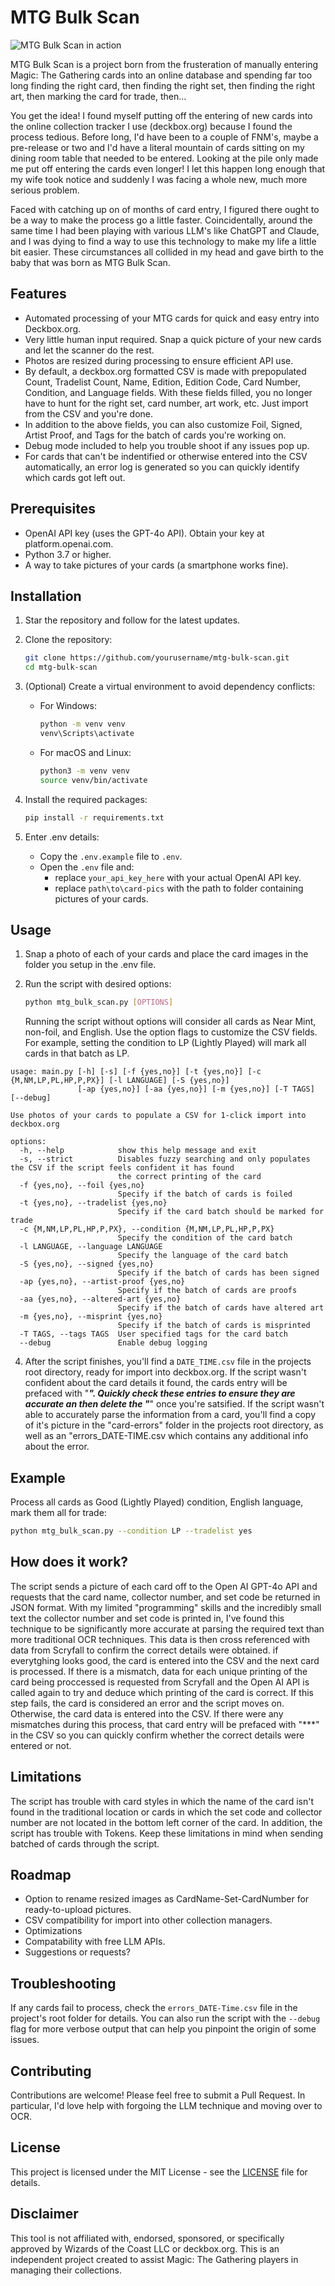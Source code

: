 # MTG Bulk Scan

![MTG Bulk Scan in action](./.assets/demo.gif)

MTG Bulk Scan is a project born from the frusteration of manually entering Magic: The Gathering cards into an online database and spending far too long finding the right card, then finding the right set, then finding the right art, then marking the card for trade, then...

You get the idea! I found myself putting off the entering of new cards into the online collection tracker I use (deckbox.org) because I found the process tedious. Before long, I'd have been to a couple of FNM's, maybe a pre-release or two and I'd have a literal mountain of cards sitting on my dining room table that needed to be entered. Looking at the pile only made me put off entering the cards even longer! I let this happen long enough that my wife took notice and suddenly I was facing a whole new, much more serious problem. 

Faced with catching up on of months of card entry, I figured there ought to be a way to make the process go a little faster. Coincidentally, around the same time I had been playing with various LLM's like ChatGPT and Claude, and I was dying to find a way to use this technology to make my life a little bit easier. These circumstances all collided in my head and gave birth to the baby that was born as MTG Bulk Scan.

## Features

- Automated processing of your MTG cards for quick and easy entry into Deckbox.org.
- Very little human input required. Snap a quick picture of your new cards and let the scanner do the rest.
- Photos are resized during processing to ensure efficient API use.
- By default, a deckbox.org formatted CSV is made with prepopulated Count, Tradelist Count, Name, Edition, Edition Code, Card Number, Condition, and Language fields. With these fields filled, you no longer have to hunt for the right set, card number, art work, etc. Just import from the CSV and you're done.
- In addition to the above fields, you can also customize Foil, Signed, Artist Proof, and Tags for the batch of cards you're working on.
- Debug mode included to help you trouble shoot if any issues pop up.
- For cards that can't be indentified or otherwise entered into the CSV automatically, an error log is generated so you can quickly identify which cards got left out.

## Prerequisites

- OpenAI API key (uses the GPT-4o API). Obtain your key at platform.openai.com.
- Python 3.7 or higher.
- A way to take pictures of your cards (a smartphone works fine).

## Installation

1. Star the repository and follow for the latest updates.

2. Clone the repository:
   ```bash
   git clone https://github.com/yourusername/mtg-bulk-scan.git
   cd mtg-bulk-scan
   ```

3. (Optional) Create a virtual environment to avoid dependency conflicts:
   - For Windows:
     ```bash
     python -m venv venv
     venv\Scripts\activate
     ```
   - For macOS and Linux:
     ```bash
     python3 -m venv venv
     source venv/bin/activate
     ```

4. Install the required packages:
   ```bash
   pip install -r requirements.txt
   ```

5. Enter .env details:
   - Copy the `.env.example` file to `.env`.
   - Open the `.env` file and:
     - replace `your_api_key_here` with your actual OpenAI API key.
     - replace `path\to\card-pics` with the path to folder containing pictures of your cards.

## Usage

1. Snap a photo of each of your cards and place the card images in the folder you setup in the .env file.

2. Run the script with desired options:
   ```bash
   python mtg_bulk_scan.py [OPTIONS]
   ```
   Running the script without options will consider all cards as Near Mint, non-foil, and English. Use the option flags to customize the CSV fields. For example, setting the condition to LP (Lightly Played) will mark all cards in that batch as LP.

```
usage: main.py [-h] [-s] [-f {yes,no}] [-t {yes,no}] [-c {M,NM,LP,PL,HP,P,PX}] [-l LANGUAGE] [-S {yes,no}]
               [-ap {yes,no}] [-aa {yes,no}] [-m {yes,no}] [-T TAGS] [--debug]

Use photos of your cards to populate a CSV for 1-click import into deckbox.org

options:
  -h, --help            show this help message and exit
  -s, --strict          Disables fuzzy searching and only populates the CSV if the script feels confident it has found
                        the correct printing of the card
  -f {yes,no}, --foil {yes,no}
                        Specify if the batch of cards is foiled
  -t {yes,no}, --tradelist {yes,no}
                        Specify if the card batch should be marked for trade
  -c {M,NM,LP,PL,HP,P,PX}, --condition {M,NM,LP,PL,HP,P,PX}
                        Specify the condition of the card batch
  -l LANGUAGE, --language LANGUAGE
                        Specify the language of the card batch
  -S {yes,no}, --signed {yes,no}
                        Specify if the batch of cards has been signed
  -ap {yes,no}, --artist-proof {yes,no}
                        Specify if the batch of cards are proofs
  -aa {yes,no}, --altered-art {yes,no}
                        Specify if the batch of cards have altered art
  -m {yes,no}, --misprint {yes,no}
                        Specify if the batch of cards is misprinted
  -T TAGS, --tags TAGS  User specified tags for the card batch
  --debug               Enable debug logging
```

4. After the script finishes, you'll find a `DATE_TIME.csv` file in the projects root directory, ready for import into deckbox.org. If the script wasn't confident about the card details it found, the cards entry will be prefaced with "***". Quickly check these entries to ensure they are accurate an then delete the "***" once you're satsified. If the script wasn't able to accurately parse the information from a card, you'll find a copy of it's picture in the "card-errors" folder in the projects root directory, as well as an "errors_DATE-TIME.csv which contains any additional info about the error. 

## Example

Process all cards as Good (Lightly Played) condition, English language, mark them all for trade:
```bash
python mtg_bulk_scan.py --condition LP --tradelist yes
```
## How does it work?

The script sends a picture of each card off to the Open AI GPT-4o API and requests that the card name, collector number, and set code be returned in JSON format. With my limited "programming" skills and the incredibly small text the collector number and set code is printed in, I've found this technique to be significantly more accurate at parsing the required text than more traditional OCR techniques. This data is then cross referenced with data from Scryfall to confirm the correct details were obtained. if everytghing looks good, the card is entered into the CSV and the next card is processed. If there is a mismatch, data for each unique printing of the card being proccessed is requested from Scryfall and the Open AI API is called again to try and deduce which printing of the card is correct. If this step fails, the card is considered an error and the script moves on. Otherwise, the card data is entered into the CSV. If there were any mismatches during this process, that card entry will be prefaced with "***" in the CSV so you can quickly confirm whether the correct details were entered or not.

## Limitations

The script has trouble with card styles in which the name of the card isn't found in the traditional location or cards in which the set code and collector number are not located in the bottom left corner of the card. In addition, the script has trouble with Tokens. Keep these limitations in mind when sending batched of cards through the script.

## Roadmap

- Option to rename resized images as CardName-Set-CardNumber for ready-to-upload pictures.
- CSV compatibility for import into other collection managers.
- Optimizations
- Compatability with free LLM APIs.
- Suggestions or requests?

## Troubleshooting

If any cards fail to process, check the `errors_DATE-Time.csv` file in the project's root folder for details. You can also run the script with the `--debug` flag for more verbose output that can help you pinpoint the origin of some issues.

## Contributing

Contributions are welcome! Please feel free to submit a Pull Request. In particular, I'd love help with forgoing the LLM technique and moving over to OCR.

## License

This project is licensed under the MIT License - see the [LICENSE](LICENSE) file for details.

## Disclaimer

This tool is not affiliated with, endorsed, sponsored, or specifically approved by Wizards of the Coast LLC or deckbox.org. This is an independent project created to assist Magic: The Gathering players in managing their collections.

